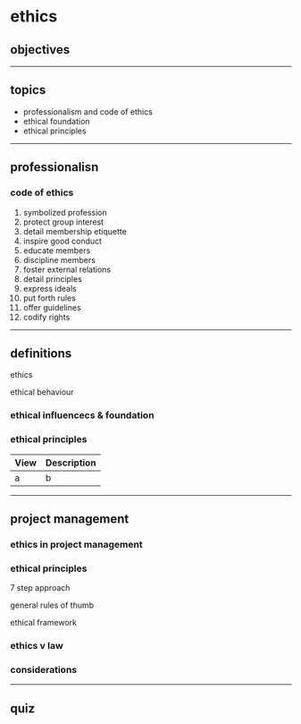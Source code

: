 # ethics

## objectives

---

## topics

- professionalism and code of ethics
- ethical foundation
- ethical principles

---

## professionalisn 

### code of ethics

1. symbolized profession
2. protect group interest 
3. detail membership etiquette
4. inspire good conduct
5. educate members
6. discipline members
7. foster external relations
8. detail principles
9. express ideals
10. put forth rules
11. offer guidelines
12. codify rights

---

## definitions

ethics

ethical behaviour

### ethical influencecs & foundation

### ethical principles

| View | Description |
|:---|:---|
|a|b|

---

## project management

### ethics in project management

### ethical principles

7 step approach

general rules of thumb

ethical framework

### ethics v law

### considerations

---

## quiz